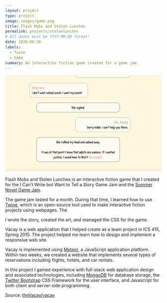 ```yaml
---
layout: project
type: project
image: images/game.png
title: Flash Mobs and Stolen Lunches
permalink: projects/stolenlunches
# All dates must be YYYY-MM-DD format!
date: 2020-08-20
labels:
  - Twine
  - Game
summary: An interactive fiction game created for a game jam.
---
```


<img class="ui medium left floated rounded image" src="../images/game1.png">

Flash Mobs and Stolen Lunches is an interactive fiction game that I created for the I Can't Write but Want to Tell a Story Game Jam and the [Summer Novel Game Jam](ttps://itch.io/jam/sunofes20). 

The game jam lasted for a month. During that time, I learned how to use [Twine](https://twinery.org/), which is an open-source tool used to make interactive fiction projects using webpages. The 

I wrote the story, created the art, and managed the CSS for the game. 



Vacay is a web application that I helped create as a team project in ICS 415, Spring 2015. The project helped me learn how to design and implement a responsive web site.

Vacay is implemented using [Meteor](http://meteor.com), a JavaScript application platform. Within two weeks, we created a website that implements several types of reservations including flights, hotels, and car rentals.

In this project I gained experience with full-stack web application design and associated technologies, including [MongoDB](http://mongodb.com) for database storage, the [Twitter Bootstrap](http://getbootstrap.com/) CSS Framework for the user interface, and Javascript for both client and server-side programming. 
 
Source: <a href="https://github.com/theVacay/vacay"><i class="large github icon"></i>theVacay/vacay</a>
